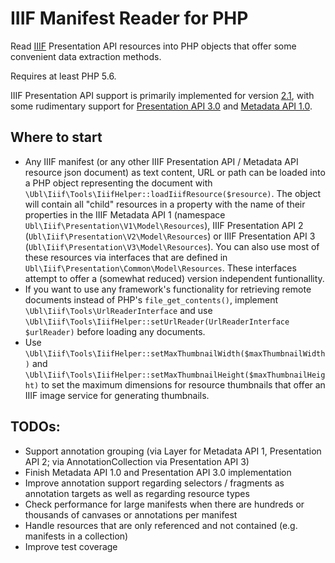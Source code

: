 # IIIF Manifest Reader for PHP

Read [IIIF](https://iiif.io/) Presentation API resources into PHP objects that offer some convenient data extraction methods.

Requires at least PHP 5.6.

IIIF Presentation API support is primarily implemented for version [2.1](https://iiif.io/api/presentation/2.1/), with some rudimentary support for [Presentation API 3.0](https://iiif.io/api/presentation/3.0/) and [Metadata API 1.0](https://iiif.io/api/metadata/1.0/).

## Where to start

* Any IIIF manifest (or any other IIIF Presentation API / Metadata API resource json document) as text content, URL or path can be loaded into a PHP object representing the document with `\Ubl\Iiif\Tools\IiifHelper::loadIiifResource($resource)`. The object will contain all "child" resources in a property with the name of their properties in the IIIF Metadata API 1 (namespace `Ubl\Iiif\Presentation\V1\Model\Resources`), IIIF Presentation API 2 (`Ubl\Iiif\Presentation\V2\Model\Resources`) or IIIF Presentation API 3 (`Ubl\Iiif\Presentation\V3\Model\Resources`). You can also use most of these resources via interfaces that are defined in `Ubl\Iiif\Presentation\Common\Model\Resources`. These interfaces attempt to offer a (somewhat reduced) version independent funtionallity.  
* If you want to use any framework's functionality for retrieving remote documents instead of PHP's `file_get_contents()`, implement `\Ubl\Iiif\Tools\UrlReaderInterface` and use `\Ubl\Iiif\Tools\IiifHelper::setUrlReader(UrlReaderInterface $urlReader)` before loading any documents.
* Use `\Ubl\Iiif\Tools\IiifHelper::setMaxThumbnailWidth($maxThumbnailWidth)` and `\Ubl\Iiif\Tools\IiifHelper::setMaxThumbnailHeight($maxThumbnailHeight)` to set the maximum dimensions for resource thumbnails that offer an IIIF image service for generating thumbnails.

## TODOs:

* Support annotation grouping (via Layer for Metadata API 1, Presentation API 2; via AnnotationCollection via Presentation API 3)
* Finish Metadata API 1.0 and Presentation API 3.0 implementation
* Improve annotation support regarding selectors / fragments as annotation targets as well as regarding resource types
* Check performance for large manifests when there are hundreds or thousands of canvases or annotations per manifest
* Handle resources that are only referenced and not contained (e.g. manifests in a collection)
* Improve test coverage
